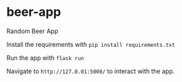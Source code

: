 # beer-app
Random Beer App

Install the requirements with `pip install requirements.txt`

Run the app with `flask run`

Navigate to `http://127.0.01:5000/` to interact with the app.

